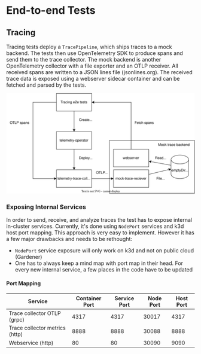 # End-to-end Tests

## Tracing

Tracing tests deploy a `TracePipeline`, which ships traces to a mock backend. The tests then use OpenTelemetry SDK to produce spans and send them to the trace collector. The mock backend is another OpenTelemetry collector with a file exporter and an OTLP receiver. All received spans are written to a JSON lines file (jsonlines.org). The received trace data is exposed using a webserver sidecar container and can be fetched and parsed by the tests.

![Tracing Tests Architecture](./assets/tracing-tests.svg)


### Exposing Internal Services

In order to send, receive, and analyze traces the test has to expose internal in-cluster services. Currently, it's done using `NodePort` services and k3d host port mapping. 
This approach is very easy to implement. However it has a few major drawbacks and needs to be rethought:
* `NodePort` service exposure will only work on k3d and not on public cloud (Gardener)
* One has to always keep a mind map with port map in their head. For every new internal service, a few places in the code have to be updated

#### Port Mapping

| Service                        | Container Port | Service Port | Node Port | Host Port |
|--------------------------------|----------------|--------------|-----------|-----------|
 | Trace collector OTLP (grpc)    | 4317           | 4317         | 30017     | 4317      |
 | Trace collector metrics (http) | 8888           | 8888         | 30088     | 8888      |    
| Webservice (http)              | 80             | 80           | 30090     | 9090      | 
